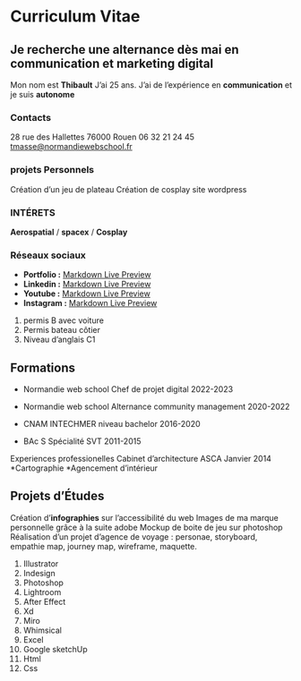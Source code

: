  # Curriculum Vitae
 ## Je recherche une alternance dès mai en communication et marketing digital

Mon nom est **Thibault** J’ai 25 ans.
J’ai de l’expérience en
**communication** et je
suis **autonome**

 ### Contacts
28 rue des Hallettes 76000 Rouen
06 32 21 24 45
tmasse@normandiewebschool.fr

 ### projets Personnels
Création d’un jeu de plateau
Création de cosplay
site wordpress

 ### INTÉRETS
**Aerospatial** / **spacex** / **Cosplay**

### Réseaux sociaux
* **Portfolio :** [Markdown Live Preview](https://tmasse.myportfolio.com)
* **Linkedin :** [Markdown Live Preview](https://www.linkedin.com/in/thibault-masse-4b59a11b/)
* **Youtube :** [Markdown Live Preview](https://urlz.fr/fvBU)
* **Instagram :** [Markdown Live Preview](https://urlz.fr/fvBY)

1. permis B avec voiture
1. Permis bateau côtier
1. Niveau d’anglais C1

 ## Formations
* Normandie web school
Chef de projet digital
2022-2023

* Normandie web school
Alternance community management
2020-2022

* CNAM INTECHMER
niveau bachelor
2016-2020

* BAc S
Spécialité SVT
2011-2015

Experiences professionelles
Cabinet d’architecture ASCA
Janvier 2014
*Cartographie
*Agencement d’intérieur

 ## Projets d’Études
Création d’**infographies** sur l’accessibilité du web
Images de ma marque personnelle grâce à la suite adobe
Mockup de boite de jeu sur photoshop
Réalisation d’un projet d’agence de voyage :
personae, storyboard, empathie map,
journey map, wireframe, maquette.

1. Illustrator
1. Indesign
1. Photoshop
1. Lightroom
1. After Effect
1. Xd
1. Miro
1. Whimsical
1. Excel
1. Google sketchUp
1. Html
1. Css
